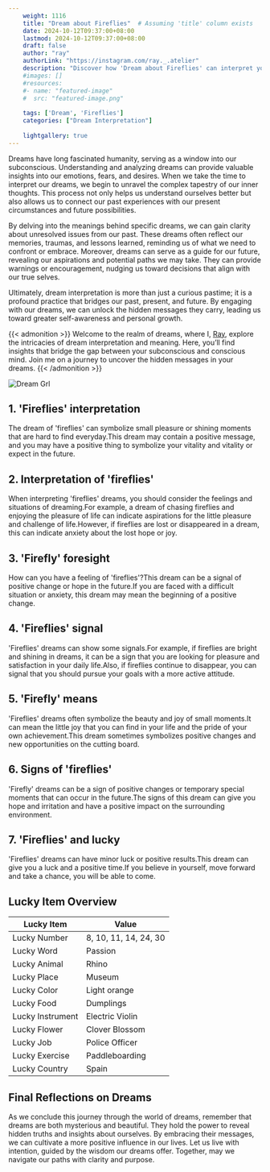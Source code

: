 ```yaml
---
    weight: 1116
    title: "Dream about Fireflies"  # Assuming 'title' column exists
    date: 2024-10-12T09:37:00+08:00
    lastmod: 2024-10-12T09:37:00+08:00
    draft: false
    author: "ray"
    authorLink: "https://instagram.com/ray._.atelier"
    description: "Discover how 'Dream about Fireflies' can interpret your future and uncover its significant meanings in your life."
    #images: []
    #resources:
    #- name: "featured-image"
    #  src: "featured-image.png"
    
    tags: ['Dream', 'Fireflies']
    categories: ["Dream Interpretation"]
    
    lightgallery: true
---
```

    
Dreams have long fascinated humanity, serving as a window into our subconscious. Understanding and analyzing dreams can provide valuable insights into our emotions, fears, and desires. When we take the time to interpret our dreams, we begin to unravel the complex tapestry of our inner thoughts. This process not only helps us understand ourselves better but also allows us to connect our past experiences with our present circumstances and future possibilities.

By delving into the meanings behind specific dreams, we can gain clarity about unresolved issues from our past. These dreams often reflect our memories, traumas, and lessons learned, reminding us of what we need to confront or embrace. Moreover, dreams can serve as a guide for our future, revealing our aspirations and potential paths we may take. They can provide warnings or encouragement, nudging us toward decisions that align with our true selves.

Ultimately, dream interpretation is more than just a curious pastime; it is a profound practice that bridges our past, present, and future. By engaging with our dreams, we can unlock the hidden messages they carry, leading us toward greater self-awareness and personal growth.

{{< admonition >}}
Welcome to the realm of dreams, where I, [Ray](https://instagram.com/ray._.atelier), explore the intricacies of dream interpretation and meaning. Here, you’ll find insights that bridge the gap between your subconscious and conscious mind. Join me on a journey to uncover the hidden messages in your dreams.
{{< /admonition >}}

![Dream Grl](https://cdn.pixabay.com/photo/2017/11/02/03/35/gothic-2910057_1280.jpg "Dream Grl")

## 1. 'Fireflies' interpretation
The dream of 'fireflies' can symbolize small pleasure or shining moments that are hard to find everyday.This dream may contain a positive message, and you may have a positive thing to symbolize your vitality and vitality or expect in the future.

## 2. Interpretation of 'fireflies'
When interpreting 'fireflies' dreams, you should consider the feelings and situations of dreaming.For example, a dream of chasing fireflies and enjoying the pleasure of life can indicate aspirations for the little pleasure and challenge of life.However, if fireflies are lost or disappeared in a dream, this can indicate anxiety about the lost hope or joy.

## 3. 'Firefly' foresight
How can you have a feeling of 'fireflies'?This dream can be a signal of positive change or hope in the future.If you are faced with a difficult situation or anxiety, this dream may mean the beginning of a positive change.

## 4. 'Fireflies' signal
'Fireflies' dreams can show some signals.For example, if fireflies are bright and shining in dreams, it can be a sign that you are looking for pleasure and satisfaction in your daily life.Also, if fireflies continue to disappear, you can signal that you should pursue your goals with a more active attitude.

## 5. 'Firefly' means
'Fireflies' dreams often symbolize the beauty and joy of small moments.It can mean the little joy that you can find in your life and the pride of your own achievement.This dream sometimes symbolizes positive changes and new opportunities on the cutting board.

## 6. Signs of 'fireflies'
'Firefly' dreams can be a sign of positive changes or temporary special moments that can occur in the future.The signs of this dream can give you hope and irritation and have a positive impact on the surrounding environment.

## 7. 'Fireflies' and lucky
'Fireflies' dreams can have minor luck or positive results.This dream can give you a luck and a positive time.If you believe in yourself, move forward and take a chance, you will be able to come.

## Lucky Item Overview
| Lucky Item          | Value              |
|---------------|--------------------|
| Lucky Number        | 8, 10, 11, 14, 24, 30  |
| Lucky Word          | Passion |
| Lucky Animal        | Rhino |
| Lucky Place         | Museum     |
| Lucky Color         | Light orange     |
| Lucky Food          | Dumplings      |
| Lucky Instrument    | Electric Violin |
| Lucky Flower        | Clover Blossom    |
| Lucky Job           | Police Officer       |
| Lucky Exercise      | Paddleboarding  |
| Lucky Country       | Spain    |


##  Final Reflections on Dreams

As we conclude this journey through the world of dreams, remember that dreams are both mysterious and beautiful. They hold the power to reveal hidden truths and insights about ourselves. By embracing their messages, we can cultivate a more positive influence in our lives. Let us live with intention, guided by the wisdom our dreams offer. Together, may we navigate our paths with clarity and purpose.
